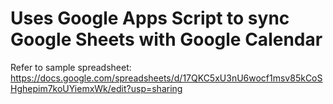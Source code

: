 # Uses Google Apps Script to sync Google Sheets with Google Calendar

Refer to sample spreadsheet: https://docs.google.com/spreadsheets/d/17QKC5xU3nU6wocf1msv85kCoSHghepim7koUYiemxWk/edit?usp=sharing
